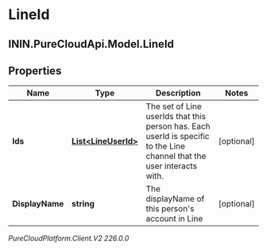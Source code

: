 # LineId

## ININ.PureCloudApi.Model.LineId

## Properties

|Name | Type | Description | Notes|
|------------ | ------------- | ------------- | -------------|
| **Ids** | [**List&lt;LineUserId&gt;**](LineUserId) | The set of Line userIds that this person has. Each userId is specific to the Line channel that the user interacts with. | [optional] |
| **DisplayName** | **string** | The displayName of this person&#39;s account in Line | [optional] |



_PureCloudPlatform.Client.V2 226.0.0_
